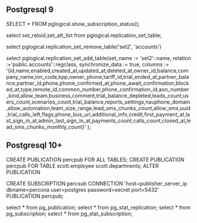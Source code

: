 ## Postgresql 9

SELECT * FROM pglogical.show_subscription_status();


select set_reloid,set_att_list from pglogical.replication_set_table; 

select pglogical.replication_set_remove_table('set2', 'accounts')

select pglogical.replication_set_add_table(set_name := 'set2'::name, relation :='public.accounts'::regclass, synchronize_data := true, columns := '{id,name,enabled,created_at,updated_at,deleted_at,owner_id,balance,company_name,inn_code,kpp,owner_phone,tariff_id,trial_ended_at,partner_balance,partner_id,phone,phone_confirmed_at,phone_await_confirmation,blocked_at,type,remote_id,common_number,phone_confirmation_id,aon_number_kind,allow_team,business,comment,trial_balance_depleted,leads_count,users_count,scenarios_count,trial_balance,reports_settings,nauphone_domain,allow_automation,team_size_range,lead_sms_chunks_count,allow_sms,uuid,trial_calls_left,flags,phone_bus_uri,additional_info,credit,first_payment_at,last_sign_in_at,admin_last_sign_in_at,payments_count,calls_count,closed_at,lead_sms_chunks_monthly_count}' );

## Postgresql 10+

CREATE PUBLICATION percpub FOR ALL TABLES;
CREATE PUBLICATION percpub FOR TABLE scott.employee scott.departments;
ALTER PUBLICATION

CREATE SUBSCRIPTION percsub CONNECTION 'host=publisher_server_ip dbname=percona user=postgres password=secret port=5432' PUBLICATION percpub;

select * from pg_publication;
select * from pg_stat_replication;
select * from pg_subscription;
select * from pg_stat_subscription;